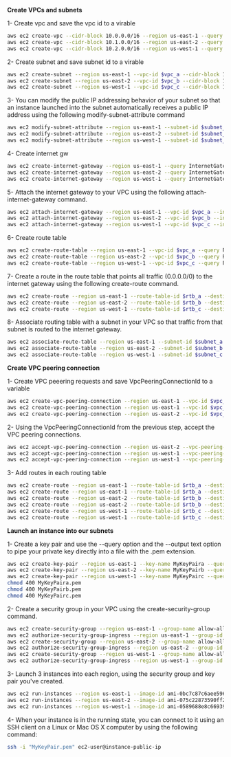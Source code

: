 **Create VPCs and subnets** 

1- Create vpc and save the vpc id to a virable 

```bash
aws ec2 create-vpc --cidr-block 10.0.0.0/16 --region us-east-1 --query Vpc.VpcId --output text | read vpc_a
aws ec2 create-vpc --cidr-block 10.1.0.0/16 --region us-east-2 --query Vpc.VpcId --output text | read vpc_b
aws ec2 create-vpc --cidr-block 10.2.0.0/16 --region us-west-1 --query Vpc.VpcId --output text | read vpc_c
```


2- Create subnet and save subnet id to a virable

```bash
aws ec2 create-subnet --region us-east-1 --vpc-id $vpc_a --cidr-block 10.0.1.0/24 --query Subnet.SubnetId --output text | read subnet_a
aws ec2 create-subnet --region us-east-2 --vpc-id $vpc_b --cidr-block 10.1.1.0/24 --query Subnet.SubnetId --output text | read subnet_b
aws ec2 create-subnet --region us-west-1 --vpc-id $vpc_c --cidr-block 10.2.1.0/24 --query Subnet.SubnetId --output text | read subnet_c
```

3- You can modify the public IP addressing behavior of your subnet so that an instance launched into the subnet automatically receives a public IP address using the following modify-subnet-attribute command

```bash
aws ec2 modify-subnet-attribute --region us-east-1 --subnet-id $subnet_a --map-public-ip-on-launch
aws ec2 modify-subnet-attribute --region us-east-2 --subnet-id $subnet_b --map-public-ip-on-launch
aws ec2 modify-subnet-attribute --region us-west-1 --subnet-id $subnet_c --map-public-ip-on-launch
```

4- Create internet gw

```bash
aws ec2 create-internet-gateway --region us-east-1 --query InternetGateway.InternetGatewayId --output text | read igw_a
aws ec2 create-internet-gateway --region us-east-2 --query InternetGateway.InternetGatewayId --output text | read igw_b
aws ec2 create-internet-gateway --region us-west-1 --query InternetGateway.InternetGatewayId --output text | read igw_c
```

5- Attach the internet gateway to your VPC using the following attach-internet-gateway command.
```bash
aws ec2 attach-internet-gateway --region us-east-1 --vpc-id $vpc_a --internet-gateway-id $igw_a
aws ec2 attach-internet-gateway --region us-east-2 --vpc-id $vpc_b --internet-gateway-id $igw_b
aws ec2 attach-internet-gateway --region us-west-1 --vpc-id $vpc_c --internet-gateway-id $igw_c
```

6- Create route table 

```bash
aws ec2 create-route-table --region us-east-1 --vpc-id $vpc_a --query RouteTable.RouteTableId --output text | read rtb_a
aws ec2 create-route-table --region us-east-2 --vpc-id $vpc_b --query RouteTable.RouteTableId --output text | read rtb_b
aws ec2 create-route-table --region us-west-1 --vpc-id $vpc_c --query RouteTable.RouteTableId --output text | read rtb_c
```

7- Create a route in the route table that points all traffic (0.0.0.0/0) to the internet gateway using the following create-route command.
```bash
aws ec2 create-route --region us-east-1 --route-table-id $rtb_a --destination-cidr-block 0.0.0.0/0 --gateway-id $igw_a
aws ec2 create-route --region us-east-2 --route-table-id $rtb_b --destination-cidr-block 0.0.0.0/0 --gateway-id $igw_b
aws ec2 create-route --region us-west-1 --route-table-id $rtb_c --destination-cidr-block 0.0.0.0/0 --gateway-id $igw_c
```

8- Associate routing table with a subnet in your VPC so that traffic from that subnet is routed to the internet gateway.
```bash
aws ec2 associate-route-table --region us-east-1 --subnet-id $subnet_a --route-table-id $rtb_a
aws ec2 associate-route-table --region us-east-2 --subnet-id $subnet_b --route-table-id $rtb_b
aws ec2 associate-route-table --region us-west-1 --subnet-id $subnet_c --route-table-id $rtb_c
```

**Create VPC peering connection** 

1- Create VPC peeering requests and save VpcPeeringConnectionId to a variable

```bash
aws ec2 create-vpc-peering-connection --region us-east-1 --vpc-id $vpc_a --peer-vpc-id $vpc_b --peer-region us-east-2 --query VpcPeeringConnection.VpcPeeringConnectionId --output text | read vpc_a_vpc_b_peering
aws ec2 create-vpc-peering-connection --region us-east-1 --vpc-id $vpc_a --peer-vpc-id $vpc_c --peer-region us-west-1 --query VpcPeeringConnection.VpcPeeringConnectionId --output text | read vpc_a_vpc_c_peering
aws ec2 create-vpc-peering-connection --region us-east-2 --vpc-id $vpc_b --peer-vpc-id $vpc_c --peer-region us-west-1 --query VpcPeeringConnection.VpcPeeringConnectionId --output text | read vpc_b_vpc_c_peering
```

2- Using the VpcPeeringConnectionId from the previous step, accept the VPC peering connections.

```bash
aws ec2 accept-vpc-peering-connection --region us-east-2 --vpc-peering-connection-id $vpc_a_vpc_b_peering
aws ec2 accept-vpc-peering-connection --region us-west-1 --vpc-peering-connection-id $vpc_a_vpc_c_peering
aws ec2 accept-vpc-peering-connection --region us-west-1 --vpc-peering-connection-id $vpc_b_vpc_c_peering
```

3- Add routes in each routing table 

```bash
aws ec2 create-route --region us-east-1 --route-table-id $rtb_a --destination-cidr-block 10.1.1.0/24 --vpc-peering-connection-id $vpc_a_vpc_b_peering
aws ec2 create-route --region us-east-1 --route-table-id $rtb_a --destination-cidr-block 10.2.1.0/24 --vpc-peering-connection-id $vpc_a_vpc_c_peering
aws ec2 create-route --region us-east-2 --route-table-id $rtb_b --destination-cidr-block 10.0.1.0/24 --vpc-peering-connection-id $vpc_a_vpc_b_peering
aws ec2 create-route --region us-east-2 --route-table-id $rtb_b --destination-cidr-block 10.2.1.0/24 --vpc-peering-connection-id $vpc_b_vpc_c_peering
aws ec2 create-route --region us-west-1 --route-table-id $rtb_c --destination-cidr-block 10.0.1.0/24 --vpc-peering-connection-id $vpc_a_vpc_c_peering
aws ec2 create-route --region us-west-1 --route-table-id $rtb_c --destination-cidr-block 10.1.1.0/24 --vpc-peering-connection-id $vpc_b_vpc_c_peering
```

**Launch an instance into our subnets** 

1- Create a key pair and use the --query option and the --output text option to pipe your private key directly into a file with the .pem extension.

```bash
aws ec2 create-key-pair --region us-east-1 --key-name MyKeyPaira --query "KeyMaterial" --output text > MyKeyPaira.pem
aws ec2 create-key-pair --region us-east-2 --key-name MyKeyPairb --query "KeyMaterial" --output text > MyKeyPairb.pem
aws ec2 create-key-pair --region us-west-1 --key-name MyKeyPairc --query "KeyMaterial" --output text > MyKeyPairc.pem
chmod 400 MyKeyPaira.pem
chmod 400 MyKeyPairb.pem
chmod 400 MyKeyPairc.pem
```

2- Create a security group in your VPC using the create-security-group command.

```bash
aws ec2 create-security-group --region us-east-1 --group-name allow-all --description "Security group for any traffic" --vpc-id $vpc_a --query GroupId --output text | read sg_a
aws ec2 authorize-security-group-ingress --region us-east-1 --group-id $sg_a --protocol all --port all --cidr 0.0.0.0/0
aws ec2 create-security-group --region us-east-2 --group-name allow-all --description "Security group for any traffic" --vpc-id $vpc_b --query GroupId --output text | read sg_b
aws ec2 authorize-security-group-ingress --region us-east-2 --group-id $sg_b --protocol all --port all --cidr 0.0.0.0/0
aws ec2 create-security-group --region us-west-1 --group-name allow-all --description "Security group for any traffic" --vpc-id $vpc_c --query GroupId --output text | read sg_c
aws ec2 authorize-security-group-ingress --region us-west-1 --group-id $sg_c --protocol all --port all --cidr 0.0.0.0/0
```

3- Launch 3 instances into each region, using the security group and key pair you've created. 

```bash
aws ec2 run-instances --region us-east-1 --image-id ami-0bc7c87c6aee5963e --count 3 --instance-type m5.large --key-name MyKeyPaira --security-group-ids $sg_a --subnet-id $subnet_a
aws ec2 run-instances --region us-east-2 --image-id ami-075c22873590ff2e0 --count 3 --instance-type m5.large --key-name MyKeyPairb --security-group-ids $sg_b --subnet-id $subnet_b
aws ec2 run-instances --region us-west-1 --image-id ami-0589688e8c6693946 --count 3 --instance-type m5.large --key-name MyKeyPairc --security-group-ids $sg_c --subnet-id $subnet_c
```

4- When your instance is in the running state, you can connect to it using an SSH client on a Linux or Mac OS X computer by using the following command:

```bash
ssh -i "MyKeyPair.pem" ec2-user@instance-public-ip
```

